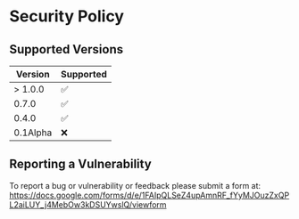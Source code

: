 # Security Policy

## Supported Versions


| Version | Supported          |
| ------- | ------------------ |
| > 1.0.0 | :white_check_mark: |
| 0.7.0   | :white_check_mark: |
| 0.4.0   | :white_check_mark: |
| 0.1Alpha| :x:                |

## Reporting a Vulnerability
To report a bug or vulnerability or feedback please submit a form at: https://docs.google.com/forms/d/e/1FAIpQLSeZ4upAmnRF_fYyMJOuzZxQPL2aiLUY_j4MebOw3kDSUYwslQ/viewform
